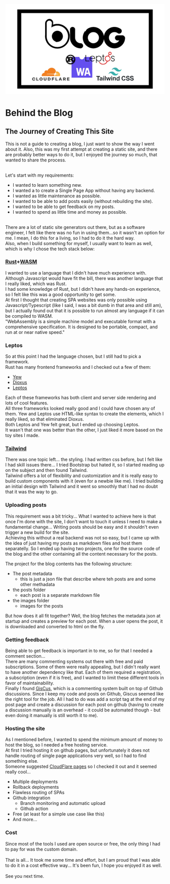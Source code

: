 ![post_logo](../images/creating_the_blog.webp)

# Behind the Blog
## The Journey of Creating This Site


This is not a guide to creating a blog, I just want to show the way I went about it.
Also, this was my first attempt at creating a static site, and there are probably better ways to do it, but I enjoyed the journey so much, that wanted to share the process.<br/><br/>

Let's start with my requirements:

* I wanted to learn something new.
* I wanted a to create a Single Page App without having any backend.
* I wanted as little maintenance as possible.
* I wanted to be able to add posts easily (without rebuilding the site).
* I wanted to be able to get feedback on my posts.
* I wanted to spend as little time and money as possible.

<br/>
There are a lot of static site generators out there, but as a software engineer, I felt like there was no fun in using them...so it wasn't an option for me. I mean, I do this for a living, so I had to do it the hard way.<br/>
Also, when I build something for myself, I usually want to learn as well, which is why I chose the tech stack below:

### [Rust](https://www.rust-lang.org)+[WASM](https://webassembly.org)
I wanted to use a language that I didn't have much experience with. Although Javascript would have fit the bill, there was another language that I really liked, which was Rust.<br/>
I had some knowledge of Rust, but I didn't have any hands-on experience, so I felt like this was a good opportunity to get some.<br/>
At first I thought that creating SPA websites was only possible using Javascript/Typescript (like I said, I was a bit dumb in that area and still am), but I actually found out that it is possible to run almost any language if it can be compiled to WASM.<br/>
"WebAssembly is a simple machine model and executable format with a comprehensive specification. It is designed to be portable, compact, and run at or near native speed."

### Leptos
So at this point I had the language chosen, but I still had to pick a framework.<br/>
Rust has many frontend frameworks and I checked out a few of them:
* [Yew](https://yew.rs)
* [Dioxus](https://dioxuslabs.com)
* [Leptos](https://leptos.dev)

Each of these frameworks has both client and server side rendering and lots of cool features.<br/>
All three frameworks looked really good and I could have chosen any of them. Yew and Leptos use HTML-like syntax to create the elements, which I really liked, so that eliminated Dioxus. <br/>
Both Leptos and Yew felt great, but I ended up choosing Leptos.<br/>
It wasn't that one was better than the other, I just liked it more based on the toy sites I made.

### [Tailwind](https://tailwindcss.com)
There was one topic left... the styling. I had written css before, but I felt like I had skill issues there... I tried Bootstrap but hated it, so I started reading up on the subject and then found Tailwind.<br/>
Tailwind offers a lot of flexibility and customization and it is really easy to build custom components with it (even for a newbie like me). I tried building an initial design with Tailwind and it went so smoothly that I had no doubt that it was the way to go.

### Uploading posts
This requirement was a bit tricky... What I wanted to achieve here is that once I'm done with the site, I don't want to touch it unless I need to make a fundamental change... Writing posts should be easy and it shouldn't even trigger a new build for the site.<br/>
Achieving this without a real backend was not so easy, but I came up with the idea of just having my posts as markdown files and host them separatelly. So I ended up having two projects, one for the source code of the blog and the other containing all the content necessary for the posts.

The project for the blog contents has the following structure:
* The post metadata 
  * this is just a json file that describe where teh posts are and some other methadata
* the posts folder
  * each post is a separate markdown file
* the images folder
  * images for the posts

But how does it all fit together? Well, the blog fetches the metadata json at startup and creates a preview for each post. When a user opens the post, it is downloaded and converted to html on the fly.
### Getting feedback

Being able to get feedback is important in to me, so for that I needed a comment section...<br/>
There are many commenting systems out there with free and paid subscriptions. Some of them were really appealing, but I didn't really want to have another dependency like that. Each of them required a registration, a subscription (even if it is free), and I wanted to limit these different tools in favor of maintainability.<br/>
Finally I found [GisCus](https://giscus.app), which is a commenting system built on top of Github discussions. Since I keep my code and posts on Github, Giscus seemed like the right tool for the job. All I had to do was add a script tag at the end of my post page and create a discussion for each post on github (having to create a discussion manually is an overhead - it could be automated though - but even doing it manually is still worth it to me). 

### Hosting the site

As I mentioned before, I wanted to spend the minimum amount of money to host the blog, so I needed a free hosting service.<br/>
At first I tried hosting it on github pages, but unfortunately it does not handle routing of single page applications very well, so I had to find something else.<br/>
Someone suggested [CloudFlare pages](https://pages.cloudflare.com) so I checked it out and it seemed really cool...
* Multiple deployments
* Rollback deployments
* Flawless routing of SPAs
* Github integration
  * Branch monitoring and automatic upload
  * Github action
* Free (at least for a simple use case like this)
* And more...

### Cost
Since most of the tools I used are open source or free, the only thing I had to pay for was the custom domain.
<br/><br/>
That is all... It took me some time and effort, but I am proud that I was able to do it in a cost effective way...
It's been fun, I hope you enjoyed it as well.
<br/><br/>
See you next time.

